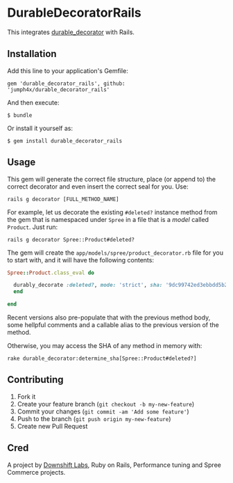 # DurableDecoratorRails

This integrates [durable_decorator](https://github.com/jumph4x/durable_decorator) with Rails.

## Installation

Add this line to your application's Gemfile:

    gem 'durable_decorator_rails', github: 'jumph4x/durable_decorator_rails'

And then execute:

    $ bundle

Or install it yourself as:

    $ gem install durable_decorator_rails

## Usage
This gem will generate the correct file structure, place (or append to) the correct decorator and even insert the correct seal for you. Use:
```shell
rails g decorator [FULL_METHOD_NAME]
```

For example, let us decorate the existing ```#deleted?``` instance method from the gem that is namespaced under ```Spree``` in a file that is a *model* called ```Product```. Just run:
```shell
rails g decorator Spree::Product#deleted?
```

The gem will create the ```app/models/spree/product_decorator.rb``` file for you to start with, and it will have the following contents:
```ruby
Spree::Product.class_eval do  

  durably_decorate :deleted?, mode: 'strict', sha: '9dc99742ed3ebbdd5b2cbd7c3c93d730e5244e72' do 
  end  

end
```

Recent versions also pre-populate that with the previous method body, some hellpful comments and a callable alias to the previous version of the method. 

Otherwise, you may access the SHA of any method in memory with:
```shell
rake durable_decorator:determine_sha[Spree::Product#deleted?]
```

## Contributing

1. Fork it
2. Create your feature branch (`git checkout -b my-new-feature`)
3. Commit your changes (`git commit -am 'Add some feature'`)
4. Push to the branch (`git push origin my-new-feature`)
5. Create new Pull Request

## Cred

A project by [Downshift Labs](http://downshiftlabs.com), Ruby on Rails,
Performance tuning and Spree Commerce projects.
